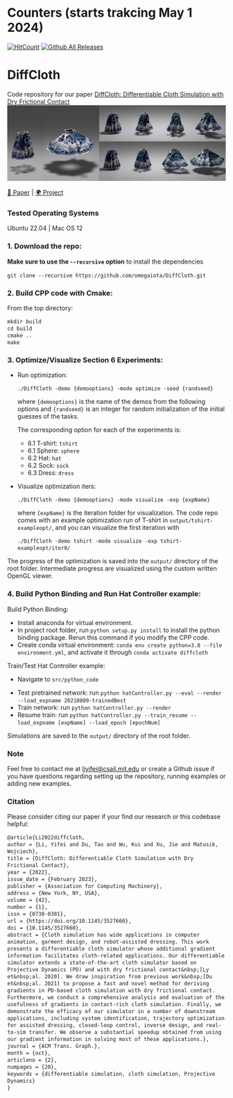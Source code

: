 # Counters (starts trakcing May 1 2024)
  [![HitCount](https://hits.dwyl.com/omegaiota/DiffCloth.svg?style=flat-square)](http://hits.dwyl.com/omegaiota/DiffCloth)
[![Github All Releases](https://img.shields.io/github/downloads/omegaiota/DiffCloth/total.svg)]()

# DiffCloth
Code repository for our paper [DiffCloth: Differentiable Cloth Simulation with Dry Frictional Contact](https://people.csail.mit.edu/liyifei/publication/diffcloth-differentiable-cloth-simulator/)
![](gifs/teaser.jpeg)

[📃 Paper](https://people.csail.mit.edu/liyifei/uploads/diffcloth-highres-tog.pdf) | [🌍 Project](https://people.csail.mit.edu/liyifei/publication/diffcloth/)

### Tested Operating Systems
Ubuntu 22.04 | Mac OS 12

### 1. Download the repo:
**Make sure to use the `--recursive` option** to install the dependencies

`git clone --recursive https://github.com/omegaiota/DiffCloth.git`

### 2. Build CPP code with Cmake:
From the top directory:
```
mkdir build
cd build
cmake ..
make
```
### 3. Optimize/Visualize Section 6 Experiments:

* Run optimization:
    ```
    ./DiffCloth -demo {demooptions} -mode optimize -seed {randseed}
    ```

    where `{demooptions}` is the name of the demos from the following options and `{randseed}` is an integer for random initialization of the initial guesses
    of the tasks.

    The corresponding option for each of the experiments is:
    * 6.1 T-shirt:  `tshirt`
    * 6.1 Sphere: `sphere`
    * 6.2 Hat: `hat`
    * 6.2 Sock: `sock`
    * 6.3 Dress: `dress`

* Visualize optimization iters:
    ```
    ./DiffCloth -demo {demooptions} -mode visualize -exp {expName}
    ```

    where `{expName}` is the iteration folder for visualization. The code repo comes with an example optimization run of T-shirt in `output/tshirt-exampleopt/`, and you can visualize the first iteration with

     ```
    ./DiffCloth -demo tshirt -mode visualize -exp tshirt-exampleopt/iter0/
    ```


The progress of the optimization is saved into the `output/` directory of the root folder. Intermediate progress are visualized using the custom written OpenGL viewer.

### 4. Build Python Binding and Run Hat Controller example:
Build Python Binding:

- Install anaconda for virtual environment.
- In project root folder, run `python setup.py install` to install the python binding package. Rerun this command if you modify the CPP code.
- Create conda virtual environment: `conda env create python=3.8 --file environment.yml`, and activate it through `conda activate diffcloth`

Train/Test Hat Controller example:
- Navigate to `src/python_code`
* Test pretrained network: run `python hatController.py --eval --render --load_expname 20210809-trainedBest`
* Train network: run `python hatController.py --render`
* Resume train: run `python hatController.py --train_resume --load_expname [expName] --load_epoch [epochNum]`

Simulations are saved to the `output/` directory of the root folder.  

### Note
Feel free to contact me at liyifei@csail.mit.edu or create a Github issue if you have questions regarding setting up the repository, running examples or adding new examples. 

### Citation
Please consider citing our paper if your find our research or this codebase helpful:

    @article{Li2022diffcloth,
    author = {Li, Yifei and Du, Tao and Wu, Kui and Xu, Jie and Matusik, Wojciech},
    title = {DiffCloth: Differentiable Cloth Simulation with Dry Frictional Contact},
    year = {2022},
    issue_date = {February 2023},
    publisher = {Association for Computing Machinery},
    address = {New York, NY, USA},
    volume = {42},
    number = {1},
    issn = {0730-0301},
    url = {https://doi.org/10.1145/3527660},
    doi = {10.1145/3527660},
    abstract = {Cloth simulation has wide applications in computer animation, garment design, and robot-assisted dressing. This work presents a differentiable cloth simulator whose additional gradient information facilitates cloth-related applications. Our differentiable simulator extends a state-of-the-art cloth simulator based on Projective Dynamics (PD) and with dry frictional contact&nbsp;[Ly et&nbsp;al. 2020]. We draw inspiration from previous work&nbsp;[Du et&nbsp;al. 2021] to propose a fast and novel method for deriving gradients in PD-based cloth simulation with dry frictional contact. Furthermore, we conduct a comprehensive analysis and evaluation of the usefulness of gradients in contact-rich cloth simulation. Finally, we demonstrate the efficacy of our simulator in a number of downstream applications, including system identification, trajectory optimization for assisted dressing, closed-loop control, inverse design, and real-to-sim transfer. We observe a substantial speedup obtained from using our gradient information in solving most of these applications.},
    journal = {ACM Trans. Graph.},
    month = {oct},
    articleno = {2},
    numpages = {20},
    keywords = {differentiable simulation, cloth simulation, Projective Dynamics}
    }
